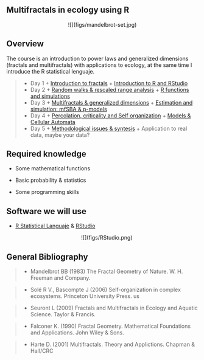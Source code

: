 ## Multifractals in ecology using R

<center>
![](figs/mandelbrot-set.jpg)
</center> 

## Overview

The course is an introduction to power laws and generalized dimensions (fractals and multifractals) with applications to ecology, at the same time I introduce the R statistical lenguaje.

> + Day 1
	+ [Introduction to fractals](Curso1.html)
	+ [Introduction to R and RStudio](CursoR1.html)
> + Day 2
	+ [Random walks & rescaled range analysis](Curso2.html)
	+ [R functions and simulations](CursoR2.html)
> + Day 3
	+ [Multifractals \& generalized dimensions](Curso3.html)
	+ [Estimation and simulation: mfSBA \& p-models](CursoR3.html)
> + Day 4 
	+ [Percolation, criticality and Self organization](Curso4.html)
	+ [Models \& Cellular Automata](CursoR4.html)
> + Day 5 
	+ [Methodological issues \& syntesis](Curso5.hmtl)
	+ Application to real data, maybe your data?

## Required knowledge 

+ Some mathematical functions

+ Basic probability & statistics

+ Some programming skills

## Software we will use

+ [R Statistical Languaje](http://www.r-project.org/) \& [RStudio](http://www.rstudio.com/)

	<center>
	![](figs/RStudio.png)
	</center>  



## General Bibliography

> + Mandelbrot BB (1983) The Fractal Geometry of Nature. W. H. Freeman and Company.

> + Solé R V., Bascompte J (2006) Self-organization in complex ecosystems. Princeton University Press. us

> + Seuront L (2009) Fractals and Multifractals in Ecology and Aquatic Science. Taylor & Francis. 

> + Falconer K. (1990) Fractal Geometry. Mathematical Foundations and Applications. John Wiley & Sons.

> + Harte D. (2001) Multifractals. Theory and Applictions. Chapman & Hall/CRC

